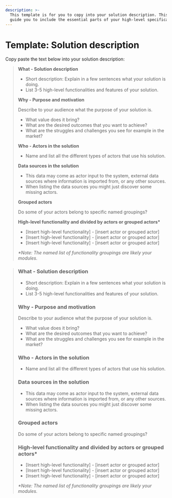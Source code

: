 ```yaml
---
description: >-
  This template is for you to copy into your solution description. This will
  guide you to include the essential parts of your high-level specification
---
```


# Template: Solution description

Copy paste the text below into your solution description:

> **What - Solution description**
>
> * Short description: Explain in a few sentences what your solution is doing.
> * List 3-5 high-level functionalities and features of your solution.
>
>
>
> **Why - Purpose and motivation**
>
> Describe to your audience what the purpose of your solution is.
>
> * What value does it bring?
> * What are the desired outcomes that you want to achieve?
> * What are the struggles and challenges you see for example in the market?
>
>
>
> **Who - Actors in the solution**
>
> * Name and list all the different types of actors that use his solution.
>
>
>
> **Data sources in the solution**
>
> * This data may come as actor input to the system, external data sources where information is imported from, or any other sources.
> * When listing the data sources you might just discover some missing actors.
>
>
>
> **Grouped actors**
>
> Do some of your actors belong to specific named groupings?
>
>
>
> **High-level functionality and divided by actors or grouped actors\***
>
> * \[Insert high-level functionality] - \[insert actor or grouped actor]
> * \[Insert high-level functionality] - \[insert actor or grouped actor]
> * \[Insert high-level functionality] - \[insert actor or grouped actor]
>
> _\*Note: The named list of functionality groupings are likely your modules._



> ### **What - Solution description**
>
> * Short description: Explain in a few sentences what your solution is doing.
> * List 3-5 high-level functionalities and features of your solution.
>
>
>
> ### **Why - Purpose and motivation**
>
> Describe to your audience what the purpose of your solution is.
>
> * What value does it bring?
> * What are the desired outcomes that you want to achieve?
> * What are the struggles and challenges you see for example in the market?
>
>
>
> ### **Who - Actors in the solution**
>
> * Name and list all the different types of actors that use his solution.
>
>
>
> ### **Data sources in the solution**
>
> * This data may come as actor input to the system, external data sources where information is imported from, or any other sources.
> * When listing the data sources you might just discover some missing actors.
>
>
>
> ### **Grouped actors**
>
> Do some of your actors belong to specific named groupings?
>
>
>
> ### **High-level functionality and divided by actors or grouped actors\***
>
> * \[Insert high-level functionality] - \[insert actor or grouped actor]
> * \[Insert high-level functionality] - \[insert actor or grouped actor]
> * \[Insert high-level functionality] - \[insert actor or grouped actor]
>
> _\*Note: The named list of functionality groupings are likely your modules._

